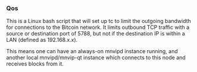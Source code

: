 ### Qos ###

This is a Linux bash script that will set up tc to limit the outgoing bandwidth for connections to the Bitcoin network. It limits outbound TCP traffic with a source or destination port of 5788, but not if the destination IP is within a LAN (defined as 192.168.x.x).

This means one can have an always-on mnvipd instance running, and another local mnvipd/mnvip-qt instance which connects to this node and receives blocks from it.
